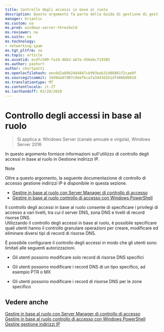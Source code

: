 ```yaml
---
title: Controllo degli accessi in base al ruolo
description: Questo argomento fa parte della Guida di gestione di gestione indirizzi IP (IPAM) in Windows Server 2016.
manager: brianlic
ms.custom: na
ms.prod: windows-server-threshold
ms.reviewer: na
ms.suite: na
ms.technology:
- networking-ipam
ms.tgt_pltfrm: na
ms.topic: article
ms.assetid: ecdfc589-fa14-4bb3-ab7e-456ebc719385
ms.author: pashort
author: shortpatti
ms.openlocfilehash: eec6d2a89b24d4847cb993bab31d86881f2cae0f
ms.sourcegitcommit: 19d9da87d87c9eefbca7a3443d2b1df486b0b010
ms.translationtype: MT
ms.contentlocale: it-IT
ms.lasthandoff: 03/28/2018
---
```

# <a name="role-based-access-control"></a>Controllo degli accessi in base al ruolo

>Si applica a: Windows Server (canale annuale e virgola), Windows Server 2016

In questo argomento fornisce informazioni sull'utilizzo di controllo degli accessi in base al ruolo in Gestione indirizzi IP.  
  
> [!NOTE]  
> Oltre a questo argomento, la seguente documentazione di controllo di accesso gestione indirizzi IP è disponibile in questa sezione.  
>   
> -   [Gestire in base al ruolo con Server Manager di controllo di accesso](../../technologies/ipam/Manage-Role-Based-Access-Control-with-Server-Manager.md)  
> -   [Gestire in base al ruolo controllo di accesso con Windows PowerShell](../../technologies/ipam/Manage-Role-Based-Access-Control-with-Windows-PowerShell.md)  
  
Il controllo degli accessi in base al ruolo consente di specificare i privilegi di accesso a vari livelli, tra cui il server DNS, zona DNS e livelli di record risorse DNS.  
Utilizzando il controllo degli accessi in base al ruolo, è possibile specificare quali utenti hanno il controllo granulare operazioni per creare, modificare ed eliminare diversi tipi di record di risorse DNS.  
  
È possibile configurare il controllo degli accessi in modo che gli utenti sono limitati alle seguenti autorizzazioni.  
  
-   Gli utenti possono modificare solo record di risorse DNS specifici  
  
-   Gli utenti possono modificare i record DNS di un tipo specifico, ad esempio PTR o MX  
  
-   Gli utenti possono modificare i record di risorse DNS per le zone specifico  
  
## <a name="see-also"></a>Vedere anche  
[Gestire in base al ruolo con Server Manager di controllo di accesso](../../technologies/ipam/Manage-Role-Based-Access-Control-with-Server-Manager.md)  
[Gestire in base al ruolo controllo di accesso con Windows PowerShell](../../technologies/ipam/Manage-Role-Based-Access-Control-with-Windows-PowerShell.md)  
[Gestire gestione indirizzi IP](Manage-IPAM.md)  
  


